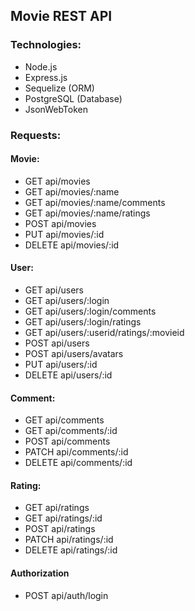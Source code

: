 ## Movie REST API

### Technologies: 

- Node.js
- Express.js
- Sequelize (ORM)
- PostgreSQL (Database)
- JsonWebToken

### Requests:

#### Movie:

- GET api/movies
- GET api/movies/:name
- GET api/movies/:name/comments
- GET api/movies/:name/ratings
- POST api/movies
- PUT api/movies/:id
- DELETE api/movies/:id

#### User:

- GET api/users
- GET api/users/:login
- GET api/users/:login/comments
- GET api/users/:login/ratings
- GET api/users/:userid/ratings/:movieid
- POST api/users
- POST api/users/avatars
- PUT api/users/:id
- DELETE api/users/:id

#### Comment: 

- GET api/comments
- GET api/comments/:id
- POST api/comments
- PATCH api/comments/:id
- DELETE api/comments/:id

#### Rating:

- GET api/ratings
- GET api/ratings/:id
- POST api/ratings
- PATCH api/ratings/:id
- DELETE api/ratings/:id

#### Authorization

- POST api/auth/login